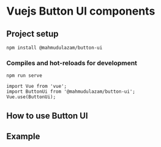 # Vuejs Button UI components

## Project setup
```
npm install @mahmudulazam/button-ui
```

### Compiles and hot-reloads for development
```
npm run serve
```

```
import Vue from 'vue';
import ButtonUi from '@mahmudulazam/button-ui';
Vue.use(ButtonUi);
```
## How to use Button UI
## Example


